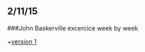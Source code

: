 ## 2/11/15
###John Baskerville excercice week by week


+[version 1](http://oisinmk.github.io/john-baskerville/version1.html)
